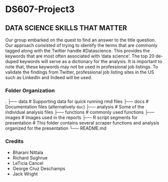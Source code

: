 # DS607-Project3
## DATA SCIENCE SKILLS THAT MATTER

Our group embarked on the quest to find an answer to the title question. Our approach consisted of trying to identify the terms that are commonly tagged along with the Twitter handle #Datascience. This provides the keywords that are most often associated with ‘data science’. The top 20 de-duped keywords will serve as a dictionary for the analysis. It is important to note that, these keywords may not be used in professional job listings. To validate the findings from Twitter, professional job listing sites in the US such as LinkedIn and Indeed will be used. 

### Folder Organization
.
├── data                                # Supporting data for quick running rmd files
├── docs                                # Documentation files (alternatively `doc`)
├── analysis                            # Some of the individual analysis files
├── functions                           # commonly used functions
├── images                              # Images used in the reports
├── R script segments for presentation  # This folder contains several scraper functions and analysis organized for the presentation
└── README.md

### Credits

- Bharani Nittala
- Richard Sughrue
- LeTicia Cancel
- George Cruz Deschamps
- Jack Wright
